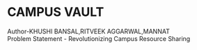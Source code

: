 # CAMPUS VAULT
Author-KHUSHI BANSAL,RITVEEK AGGARWAL,MANNAT
<br>
Problem Statement - Revolutionizing Campus Resource Sharing

